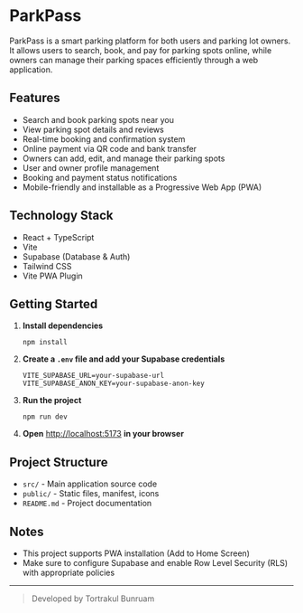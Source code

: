 # ParkPass

ParkPass is a smart parking platform for both users and parking lot owners.  
It allows users to search, book, and pay for parking spots online, while owners can manage their parking spaces efficiently through a web application.

## Features

- Search and book parking spots near you
- View parking spot details and reviews
- Real-time booking and confirmation system
- Online payment via QR code and bank transfer
- Owners can add, edit, and manage their parking spots
- User and owner profile management
- Booking and payment status notifications
- Mobile-friendly and installable as a Progressive Web App (PWA)

## Technology Stack

- React + TypeScript
- Vite
- Supabase (Database & Auth)
- Tailwind CSS
- Vite PWA Plugin

## Getting Started

1. **Install dependencies**
   ```
   npm install
   ```

2. **Create a `.env` file and add your Supabase credentials**
   ```env
   VITE_SUPABASE_URL=your-supabase-url
   VITE_SUPABASE_ANON_KEY=your-supabase-anon-key
   ```

3. **Run the project**
   ```
   npm run dev
   ```

4. **Open** [http://localhost:5173](http://localhost:5173) **in your browser**

## Project Structure

- `src/` - Main application source code
- `public/` - Static files, manifest, icons
- `README.md` - Project documentation

## Notes

- This project supports PWA installation (Add to Home Screen)
- Make sure to configure Supabase and enable Row Level Security (RLS) with appropriate policies

---

> Developed by Tortrakul Bunruam